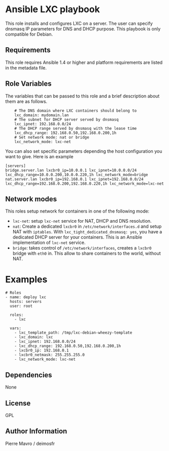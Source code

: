 Ansible LXC playbook
=====

This role installs and configures LXC on a server. The user can specify
dnsmasq IP parameters for DNS and DHCP purpose. This playbook is only
compatible for Debian.

Requirements
------------

This role requires Ansible 1.4 or higher and platform requirements are listed
in the metadata file.

Role Variables
--------------

The variables that can be passed to this role and a brief description about
them are as follows.

```
    # The DNS domain where LXC containers should belong to
    lxc_domain: mydomain.lan
    # The subnet for DHCP server served by dnsmasq
    lxc_ipnet: 192.168.0.0/24
    # The DHCP range served by dnsmasq with the lease time
    lxc_dhcp_range: 192.168.0.50,192.168.0.200,1h
    # Set network mode: nat or bridge
    lxc_network_mode: lxc-net
```

You can also set specific parameters depending the host configuration you want
to give. Here is an example

```
[servers]
bridge.server.lan lxcbr0_ip=10.0.0.1 lxc_ipnet=10.0.0.0/24 lxc_dhcp_range=10.0.0.200,10.0.0.220,1h lxc_network_mode=bridge
nat.server.lan lxcbr0_ip=192.168.0.1 lxc_ipnet=192.168.0.0/24 lxc_dhcp_range=192.168.0.200,192.168.0.220,1h lxc_network_mode=lxc-net
```

Network modes
-------------

This roles setup network for containers in one of the following mode:

- `lxc-net`: setup `lxc-net` service for NAT, DHCP and DNS resolution.
- `nat`: Create a dedicated `lxcbr0` in `/etc/network/interfaces.d` and setup
  NAT with `iptables`. With `lxc_tight_dedicated_dnsmasq: yes`, you have a
  dedicated DHCP server for your containers. This is an Ansible implementation
  of `lxc-net` service.
- `bridge`: takes control of `/etc/network/interfaces`, creates a `lxcbr0`
  bridge with `eth0` in. This allow to share containers to the world, without
  NAT.


Examples
========

```
# Roles
- name: deploy lxc
  hosts: servers
  user: root

  roles:
    - lxc

  vars:
    - lxc_template_path: /tmp/lxc-debian-wheezy-template
    - lxc_domain: lxc
    - lxc_ipnet: 192.168.0.0/24
    - lxc_dhcp_range: 192.168.0.50,192.168.0.200,1h
    - lxcbr0_ip: 192.168.0.1
    - lxcbr0_netmask: 255.255.255.0
    - lxc_network_mode: lxc-net
```

Dependencies
------------

None

License
-------

GPL

Author Information
------------------

Pierre Mavro / deimosfr


